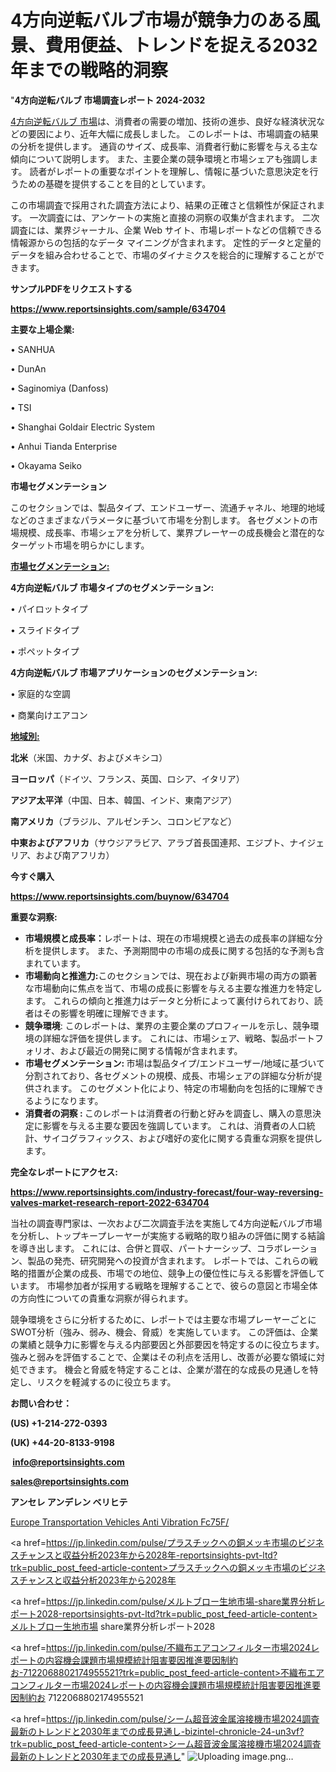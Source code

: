 # 4方向逆転バルブ市場が競争力のある風景、費用便益、トレンドを捉える2032年までの戦略的洞察

"<strong>4方向逆転バルブ 市場調査レポート 2024-2032</strong>

<a href=https://www.reportsinsights.com/sample/634704>4方向逆転バルブ 市場</a>は、消費者の需要の増加、技術の進歩、良好な経済状況などの要因により、近年大幅に成長しました。 このレポートは、市場調査の結果の分析を提供します。 通貨のサイズ、成長率、消費者行動に影響を与える主な傾向について説明します。 また、主要企業の競争環境と市場シェアも強調します。 読者がレポートの重要なポイントを理解し、情報に基づいた意思決定を行うための基礎を提供することを目的としています。

この市場調査で採用された調査方法により、結果の正確さと信頼性が保証されます。 一次調査には、アンケートの実施と直接の洞察の収集が含まれます。 二次調査には、業界ジャーナル、企業 Web サイト、市場レポートなどの信頼できる情報源からの包括的なデータ マイニングが含まれます。 定性的データと定量的データを組み合わせることで、市場のダイナミクスを総合的に理解することができます。

<strong><b>サンプルPDFをリクエストする</b></strong>

<a href=https://www.reportsinsights.com/sample/634704><strong><u>https://www.reportsinsights.com/sample/634704</u></strong></a>

<strong>主要な上場企業:</strong>

• SANHUA 

• DunAn 

• Saginomiya (Danfoss) 

• TSI 

• Shanghai Goldair Electric System 

• Anhui Tianda Enterprise 

• Okayama Seiko

<strong>市場セグメンテーション</strong>

このセクションでは、製品タイプ、エンドユーザー、流通チャネル、地理的地域などのさまざまなパラメータに基づいて市場を分割します。 各セグメントの市場規模、成長率、市場シェアを分析して、業界プレーヤーの成長機会と潜在的なターゲット市場を明らかにします。

<strong><u>市場セグメンテーション</u></strong><strong><u>:</u></strong>

<strong>4方向逆転バルブ 市場タイプのセグメンテーション:</strong>

• パイロットタイプ

• スライドタイプ

• ポペットタイプ

<strong>4方向逆転バルブ 市場アプリケーションのセグメンテーション:</strong>

• 家庭的な空調

• 商業向けエアコン

<strong><u>地域別</u></strong><strong><u>:</u></strong>

<strong>北米</strong>（米国、カナダ、およびメキシコ）

<strong>ヨーロッパ</strong>（ドイツ、フランス、英国、ロシア、イタリア）

<strong>アジア太平洋</strong>（中国、日本、韓国、インド、東南アジア）

<strong>南アメリカ</strong>（ブラジル、アルゼンチン、コロンビアなど）

<strong>中東およびアフリカ</strong>（サウジアラビア、アラブ首長国連邦、エジプト、ナイジェリア、および南アフリカ）

<strong>今すぐ購入</strong>

<a href=https://www.reportsinsights.com/buynow/634704><strong><u>https://www.reportsinsights.com/buynow/634704</u></strong></a>

<strong>重要な洞察:</strong>
<ul>
  <li><strong>市場規模と成長率：</strong>レポートは、現在の市場規模と過去の成長率の詳細な分析を提供します。 また、予測期間中の市場の成長に関する包括的な予測も含まれています。</li>
  <li><strong>市場動向と推進力:</strong>このセクションでは、現在および新興市場の両方の顕著な市場動向に焦点を当て、市場の成長に影響を与える主要な推進力を特定します。 これらの傾向と推進力はデータと分析によって裏付けられており、読者はその影響を明確に理解できます。</li>
  <li><strong>競争環境</strong>: このレポートは、業界の主要企業のプロフィールを示し、競争環境の詳細な評価を提供します。 これには、市場シェア、戦略、製品ポートフォリオ、および最近の開発に関する情報が含まれます。</li>
  <li><strong>市場セグメンテーション: </strong>市場は製品タイプ/エンドユーザー/地域に基づいて分割されており、各セグメントの規模、成長、市場シェアの詳細な分析が提供されます。 このセグメント化により、特定の市場動向を包括的に理解できるようになります。</li>
  <li><strong>消費者の洞察 : </strong>このレポートは消費者の行動と好みを調査し、購入の意思決定に影響を与える主要な要因を強調しています。 これは、消費者の人口統計、サイコグラフィックス、および嗜好の変化に関する貴重な洞察を提供します。</li>
</ul>
<strong>完全なレポートにアクセス:</strong>

<a href=https://www.reportsinsights.com/industry-forecast/four-way-reversing-valves-market-research-report-2022-634704><strong><u><b>https://www.reportsinsights.com/industry-forecast/four-way-reversing-valves-market-research-report-2022-634704</b></u></strong></a>

当社の調査専門家は、一次および二次調査手法を実施して4方向逆転バルブ市場を分析し、トップキープレーヤーが実施する戦略的取り組みの評価に関する結論を導き出します。 これには、合併と買収、パートナーシップ、コラボレーション、製品の発売、研究開発への投資が含まれます。 レポートでは、これらの戦略的措置が企業の成長、市場での地位、競争上の優位性に与える影響を評価しています。 市場参加者が採用する戦略を理解することで、彼らの意図と市場全体の方向性についての貴重な洞察が得られます。

競争環境をさらに分析するために、レポートでは主要な市場プレーヤーごとにSWOT分析（強み、弱み、機会、脅威）を実施しています。 この評価は、企業の業績と競争力に影響を与える内部要因と外部要因を特定するのに役立ちます。 強みと弱みを評価することで、企業はその利点を活用し、改善が必要な領域に対処できます。 機会と脅威を特定することは、企業が潜在的な成長の見通しを特定し、リスクを軽減するのに役立ちます。

<strong>お問い合わせ：</strong>

<strong>(US) +1-214-272-0393</strong>

<strong>(UK) +44-20-8133-9198</strong>

<strong> </strong><a href=info@reportsinsights.com><strong><u>info@reportsinsights.com</u></strong></a>

<a href=sales@reportsinsights.com><strong><u>sales@reportsinsights.com</u></strong></a>

<strong>アンセレ アンデレン ベリヒテ</strong>

<a href=https://www.linkedin.com/pulse/europe-transportation-vehicles-anti-vibration-fc75f/>Europe Transportation Vehicles Anti Vibration Fc75F/</a>

<a href=https://jp.linkedin.com/pulse/プラスチックへの銅メッキ市場のビジネスチャンスと収益分析2023年から2028年-reportsinsights-pvt-ltd?trk=public_post_feed-article-content>プラスチックへの銅メッキ市場のビジネスチャンスと収益分析2023年から2028年</a>

<a href=https://jp.linkedin.com/pulse/メルトブロー生地市場-share業界分析レポート2028-reportsinsights-pvt-ltd?trk=public_post_feed-article-content>メルトブロー生地市場 share業界分析レポート2028</a>

<a href=https://jp.linkedin.com/pulse/不織布エアコンフィルター市場2024レポートの内容機会課題市場規模統計阻害要因推進要因制約お-7122068802174955521?trk=public_post_feed-article-content>不織布エアコンフィルター市場2024レポートの内容機会課題市場規模統計阻害要因推進要因制約お 7122068802174955521</a>

<a href=https://jp.linkedin.com/pulse/シーム超音波金属溶接機市場2024調査最新のトレンドと2030年までの成長見通し-bizintel-chronicle-24-un3vf?trk=public_post_feed-article-content>シーム超音波金属溶接機市場2024調査最新のトレンドと2030年までの成長見通し</a>"
![Uploading image.png…]()
